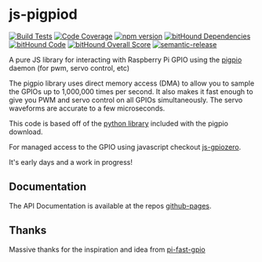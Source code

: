 # js-pigpiod

[![Build Tests](https://travis-ci.org/i-am-digital/js-pigpiod.svg?branch=master)](https://travis-ci.org/i-am-digital/js-pigpiod) [![Code Coverage](https://codecov.io/gh/i-am-digital/js-pigpiod/branch/master/graph/badge.svg)](https://codecov.io/gh/i-am-digital/js-pigpiod) [![npm version](https://badge.fury.io/js/js-pigpiod.svg)](https://badge.fury.io/js/js-pigpiod) [![bitHound Dependencies](https://www.bithound.io/github/i-am-digital/js-rigpiod/badges/dependencies.svg)](https://www.bithound.io/github/i-am-digital/js-pigpiod/master/dependencies/npm) [![bitHound Code](https://www.bithound.io/github/i-am-digital/js-pigpiod/badges/code.svg)](https://www.bithound.io/github/i-am-digital/js-pigpiod) [![bitHound Overall Score](https://www.bithound.io/github/i-am-digital/js-pigpiod/badges/score.svg)](https://www.bithound.io/github/i-am-digital/js-pigpiod) [![semantic-release](https://img.shields.io/badge/%20%20%F0%9F%93%A6%F0%9F%9A%80-semantic--release-e10079.svg)](https://github.com/semantic-release/semantic-release)

A pure JS library for interacting with Raspberry Pi GPIO using the 
[pigpio](http://abyz.co.uk/rpi/pigpio/index.html) daemon (for pwm, servo control, etc)
                                                                 
The pigpio library uses direct memory access (DMA) to allow you to sample
the GPIOs up to 1,000,000 times per second. It also makes it fast enough to
give you PWM and servo control on all GPIOs simultaneously. The servo
waveforms are accurate to a few microseconds.
                                                                 
This code is based off of the [python library](http://abyz.co.uk/rpi/pigpio/python.html)
included with the pigpio download.

For managed access to the GPIO using javascript checkout [js-gpiozero](https://github.com/i-am-digital/js-gpiozero).

It's early days and a work in progress!

## Documentation
The API Documentation is available at the repos [github-pages](https://i-am-digital.github.io/js-pigpiod/).


## Thanks
Massive thanks for the inspiration and idea from [pi-fast-gpio](https://github.com/Tobbe/pi-fast-gpio) 